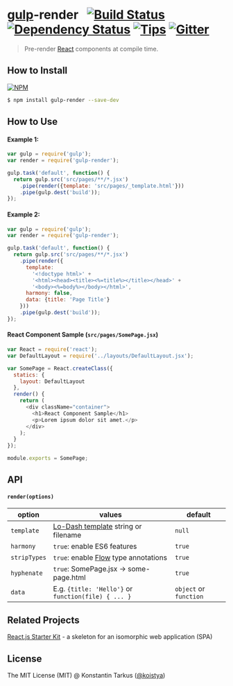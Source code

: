 # [gulp](http://gulpjs.com)-render &nbsp; [![Build Status](http://img.shields.io/travis/koistya/gulp-render/master.svg?style=flat)](http://travis-ci.org/koistya/gulp-render) [![Dependency Status](https://david-dm.org/koistya/gulp-render.svg?style=flat)](https://david-dm.org/koistya/gulp-render) [![Tips](http://img.shields.io/gratipay/koistya.svg?style=flat)](https://gratipay.com/koistya) [![Gitter](http://img.shields.io/badge/chat-online-brightgreen.svg?style=flat)](https://gitter.im/kriasoft/react-starter-kit)

> Pre-render [React](https://facebook.github.io/react/) components at compile time.

## How to Install

[![NPM](https://nodei.co/npm/gulp-render.png?compact=true)](https://www.npmjs.org/package/gulp-render)

```sh
$ npm install gulp-render --save-dev
```

## How to Use

#### Example 1:

```javascript
var gulp = require('gulp');
var render = require('gulp-render');

gulp.task('default', function() {
  return gulp.src('src/pages/**/*.jsx')
    .pipe(render({template: 'src/pages/_template.html'}))
    .pipe(gulp.dest('build'));
});
```

#### Example 2:

```javascript
var gulp = require('gulp');
var render = require('gulp-render');

gulp.task('default', function() {
  return gulp.src('src/pages/**/*.jsx')
    .pipe(render({
      template:
        '<!doctype html>' +
        '<html><head><title><%=title%></title></head>' +
        '<body><%=body%></body></html>',
      harmony: false,
      data: {title: 'Page Title'}
    }))
    .pipe(gulp.dest('build'));
});
```

#### React Component Sample (`src/pages/SomePage.jsx`)

```javascript
var React = require('react');
var DefaultLayout = require('../layouts/DefaultLayout.jsx');

var SomePage = React.createClass({
  statics: {
    layout: DefaultLayout
  },
  render() {
    return (
      <div className="container">
        <h1>React Component Sample</h1>
        <p>Lorem ipsum dolor sit amet.</p>
      </div>
    );
  }
});

module.exports = SomePage;
```

## API

#### `render(options)`

option       | values                                                      | default
-------------|-------------------------------------------------------------|---------
`template`   | [Lo-Dash template](http://lodash.com/docs#template) string or filename | `null`
`harmony`    | `true`: enable ES6 features                                 | `true`
`stripTypes` | `true`: enable [Flow](http://flowtype.org) type annotations | `true`
`hyphenate`  | `true`: SomePage.jsx -> some-page.html                      | `true`
`data     `  | E.g. `{title: 'Hello'}` or `function(file) { ... }`         | `object` or `function`

## Related Projects

[React.js Starter Kit](https://github.com/kriasoft/react-starter-kit) -
a skeleton for an isomorphic web application (SPA)

## License

The MIT License (MIT) @ Konstantin Tarkus ([@koistya](https://twitter.com/koistya))
